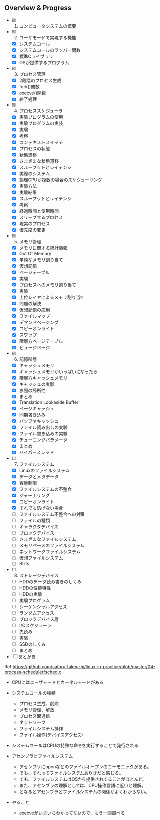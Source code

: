 ## Overview & Progress

- [x] 1. コンピュータシステムの概要
- [x] 2. ユーザモードで実現する機能
  - [x] システムコール
  - [x] システムコールのラッパー関数
  - [x] 標準Cライブラリ
  - [x] OSが提供するプログラム
- [x] 3. プロセス管理
  - [x] 2段階のプロセス生成
  - [x] fork()関数
  - [x] execve()関数
  - [x] 終了処理
- [x] 4. プロセススケジューラ
  - [x] 実験プログラムの使用
  - [x] 実験プログラムの実装
  - [x] 実験
  - [x] 考察
  - [x] コンテキストスイッチ
  - [x] プロセスの状態
  - [x] 状態遷移
  - [x] さまざまな状態遷移
  - [x] スループットとレイテンシ
  - [x] 実際のシステム
  - [x] 論理CPUが複数の場合のスケジューリング
  - [x] 実験方法
  - [x] 実験結果
  - [x] スループットとレイテンシ
  - [x] 考察
  - [x] 経過時間と使用時間
  - [x] スリープするプロセス
  - [x] 現実のプロセス
  - [x] 優先度の変更
- [x] 5. メモリ管理
  - [x] メモリに関する統計情報
  - [x] Out Of Memory
  - [x] 単純なメモリ割り当て
  - [x] 仮想記憶
  - [x] ページテーブル
  - [x] 実験
  - [x] プロセスへのメモリ割り当て
  - [x] 実験
  - [x] 上位レイヤによるメモリ割り当て
  - [x] 問題の解決
  - [x] 仮想記憶の応用
  - [x] ファイルマップ
  - [x] デマンドページング
  - [x] コピーオンライト
  - [x] スワップ
  - [x] 階層方ページテーブル
  - [x] ヒュージページ
- [x] 6. 記憶階層
  - [x] キャッシュメモリ
  - [x] キャッシュメモリがいっぱいになったら
  - [x] 階層方キャッシュメモリ
  - [x] キャッシュの実験
  - [x] 参照の局所性
  - [x] まとめ
  - [x] Translation Lookaside Buffer
  - [x] ページキャッシュ
  - [x] 同期書き込み
  - [x] バッファキャッシュ
  - [x] ファイル読み出しの実験
  - [x] ファイル書き込みの実験
  - [x] チューニングパラメータ
  - [x] まとめ
  - [x] ハイパースレッド
- [ ] 7. ファイルシステム
  - [x] Linuxのファイルシステム
  - [x] データとメタデータ
  - [x] 容量制限
  - [x] ファイルシステムの不整合
  - [x] ジャーナリング
  - [x] コピーオンライト
  - [x] それでも防げない場合
  - [ ] ファイルシステム不整合への対策
  - [ ] ファイルの種類
  - [ ] キャラクタデバイス
  - [ ] ブロックデバイス
  - [ ] さまざまなファイルシステム
  - [ ] メモリベースのファイルシステム
  - [ ] ネットワークファイルシステム
  - [ ] 仮想ファイルシステム
  - [ ] Btrfs
- [ ] 8. ストレージデバイス
  - [ ] HDDのデータ読み書きのしくみ
  - [ ] HDDの性能特性
  - [ ] HDDの実験
  - [ ] 実験プログラム
  - [ ] シーケンシャルアクセス
  - [ ] ランダムアクセス
  - [ ] ブロックデバイス層
  - [ ] I/Oスケジューラ
  - [ ] 先読み
  - [ ] 実験
  - [ ] SSDのしくみ
  - [ ] まとめ
- [ ] あとがき

Ref https://github.com/satoru-takeuchi/linux-in-practice/blob/master/04-process-scheduler/sched.c

- CPUにはユーザモードとカーネルモードがある
- システムコールの種類
  - プロセス生成、削除
  - メモリ管理、解放
  - プロセス間通信
  - ネットワーク
  - ファイルシステム操作
  - ファイル操作(デバイスアクセス)
- システムコールはCPUの特殊な命令を実行することで発行される

- アセンブラとファイルシステム
  - アセンブリにopenなどのファイルオープンのニーモニックがある。
  - でも、それってファイルシステムありきだと感じる。
  - でも、ファイルシステムはOSから提供されてることがほとんど。
  - また、アセンブラの理解としては、CPU操作言語に近いと理解。
  - となるとアセンブラとファイルシステムの関係がよくわからない。

- やること
  - execveがいまいちわかってないので、もう一回調べる
